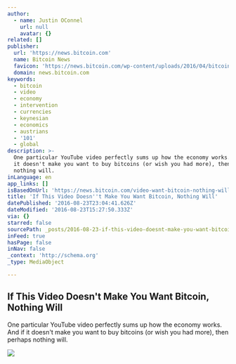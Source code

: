 ```yaml
---
author:
  - name: Justin OConnel
    url: null
    avatar: {}
related: []
publisher:
  url: 'https://news.bitcoin.com'
  name: Bitcoin News
  favicon: 'https://news.bitcoin.com/wp-content/uploads/2016/04/bitcoin_fav.png'
  domain: news.bitcoin.com
keywords:
  - bitcoin
  - video
  - economy
  - intervention
  - currencies
  - keynesian
  - economics
  - austrians
  - '101'
  - global
description: >-
  One particular YouTube video perfectly sums up how the economy works. And if
  it doesn't make you want to buy bitcoins (or wish you had more), then perhaps
  nothing will.
inLanguage: en
app_links: []
isBasedOnUrl: 'https://news.bitcoin.com/video-want-bitcoin-nothing-will/'
title: 'If This Video Doesn''t Make You Want Bitcoin, Nothing Will'
datePublished: '2016-08-23T23:04:41.626Z'
dateModified: '2016-08-23T15:27:50.333Z'
via: {}
starred: false
sourcePath: _posts/2016-08-23-if-this-video-doesnt-make-you-want-bitcoin-nothing-will.md
inFeed: true
hasPage: false
inNav: false
_context: 'http://schema.org'
_type: MediaObject

---
```

<article style=""><h1>If This Video Doesn't Make You Want Bitcoin, Nothing Will</h1><p>One particular YouTube video perfectly sums up how the economy works. And if it doesn't make you want to buy bitcoins (or wish you had more), then perhaps nothing will.</p><img src="https://news.bitcoin.com/wp-content/uploads/2016/08/The-Blue-Pill-or-The-Red-Pill-CanStock-csp8420421-950x533.jpg" /></article>